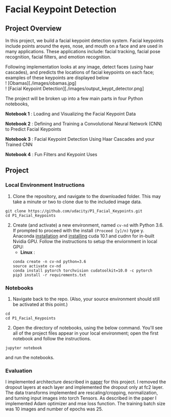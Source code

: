 # Facial Keypoint Detection

## Project Overview

In this project, we build a facial keypoint detection system. Facial keypoints include points around the eyes, nose, and mouth on a face and are used in many applications. These applications include: facial tracking, facial pose recognition, facial filters, and emotion recognition. 

Following implementation looks at any image, detect faces (using haar cascades), and predicts the locations of facial keypoints on each face; examples of these keypoints are displayed below <br/>
! [Obamas][./images/obamas.jpg]<br/>
! [Facial Keypoint Detection][./images/output_keypt_detector.png]<br/>

The project will be broken up into a few main parts in four Python notebooks, 

__Notebook 1__ : Loading and Visualizing the Facial Keypoint Data

__Notebook 2__ : Defining and Training a Convolutional Neural Network (CNN) to Predict Facial Keypoints

__Notebook 3__ : Facial Keypoint Detection Using Haar Cascades and your Trained CNN

__Notebook 4__ : Fun Filters and Keypoint Uses



## Project 

### Local Environment Instructions
1. Clone the repository, and navigate to the downloaded folder. This may take a minute or two to clone due to the included image data.
```
git clone https://github.com/udacity/P1_Facial_Keypoints.git
cd P1_Facial_Keypoints
```

2. Create (and activate) a new environment, named `cv-nd` with Python 3.6. If prompted to proceed with the install `(Proceed [y]/n)` type y.
Anaconda [installation](https://www.digitalocean.com/community/tutorials/how-to-install-anaconda-on-ubuntu-18-04-quickstart) and [installing](https://medium.com/analytics-vidhya/how-i-installed-cuda-10-0-for-pytorch-in-linux-mint-2ce26dd1930f) cuda 10.1 and cudnn for in-built Nvidia GPU. 
Follow the instructions to setup the enviornment in local GPU:
	- __Linux__ : 
	```
	conda create -n cv-nd python=3.6
	source activate cv-nd
	conda install pytorch torchvision cudatoolkit=10.0 -c pytorch
	pip3 install -r requirements.txt
	```

	
### Notebooks

1. Navigate back to the repo. (Also, your source environment should still be activated at this point.)
```shell
cd
cd P1_Facial_Keypoints
```

2. Open the directory of notebooks, using the below command. You'll see all of the project files appear in your local environment; open the first notebook and follow the instructions.
```shell
jupyter notebook
```
and run the notebooks.

### Evaluation
I implemented architecture described in [paper](https://arxiv.org/pdf/1710.00977.pdf) for this project. I removed the dropout layers at each layer and implemented the dropout only at fc2 layer. The data transforms implemented are rescaling/cropping, normalization, and turning input images into torch Tensors. As described in the paper I implemented Adam optimizer and mse loss function. The training batch size was 10 images and number of epochs was 25. 

